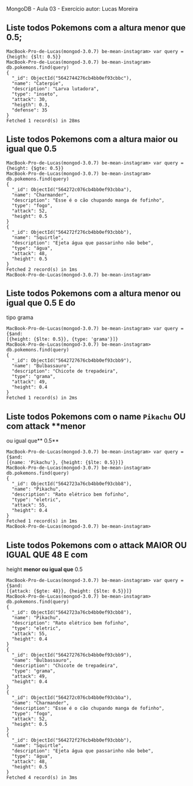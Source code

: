 MongoDB - Aula 03 - Exercício
autor: Lucas Moreira

## Liste todos Pokemons com a altura **menor que** 0.5;

```
MacBook-Pro-de-Lucas(mongod-3.0.7) be-mean-instagram> var query =
{heigth: {$lt: 0.5}}
MacBook-Pro-de-Lucas(mongod-3.0.7) be-mean-instagram>
db.pokemons.find(query)
{
  "_id": ObjectId("5642744276cb4bb0ef93cbbc"),
  "name": "Caterpie",
  "description": "Larva lutadora",
  "type": "inseto",
  "attack": 30,
  "heigth": 0.3,
  "defense": 35
}
Fetched 1 record(s) in 28ms
```

## Liste todos Pokemons com a altura **maior ou igual que** 0.5

```
MacBook-Pro-de-Lucas(mongod-3.0.7) be-mean-instagram> var query =
{height: {$gte: 0.5}}
MacBook-Pro-de-Lucas(mongod-3.0.7) be-mean-instagram>
db.pokemons.find(query)
{
  "_id": ObjectId("564272c076cb4bb0ef93cbba"),
  "name": "Charmander",
  "description": "Esse é o cão chupando manga de fofinho",
  "type": "fogo",
  "attack": 52,
  "height": 0.5
}
{
  "_id": ObjectId("564272f276cb4bb0ef93cbbb"),
  "name": "Squirtle",
  "description": "Ejeta água que passarinho não bebe",
  "type": "água",
  "attack": 48,
  "height": 0.5
}
Fetched 2 record(s) in 1ms
MacBook-Pro-de-Lucas(mongod-3.0.7) be-mean-instagram> 
```

## Liste todos Pokemons com a altura **menor ou igual que** 0.5 **E** do
tipo grama

```
MacBook-Pro-de-Lucas(mongod-3.0.7) be-mean-instagram> var query = {$and:
[{height: {$lte: 0.5}}, {type: 'grama'}]}
MacBook-Pro-de-Lucas(mongod-3.0.7) be-mean-instagram>
db.pokemons.find(query)
{
  "_id": ObjectId("5642727676cb4bb0ef93cbb9"),
  "name": "Bulbassauro",
  "description": "Chicote de trepadeira",
  "type": "grama",
  "attack": 49,
  "height": 0.4
}
Fetched 1 record(s) in 2ms
```

## Liste todos Pokemons com o name `Pikachu` **OU** com attack **menor
ou igual que** 0.5**

```
MacBook-Pro-de-Lucas(mongod-3.0.7) be-mean-instagram> var query = {$and:
[{name: 'Pikachu'}, {height: {$lte: 0.5}}]}
MacBook-Pro-de-Lucas(mongod-3.0.7) be-mean-instagram>
db.pokemons.find(query)
{
  "_id": ObjectId("5642723a76cb4bb0ef93cbb8"),
  "name": "Pikachu",
  "description": "Rato elétrico bem fofinho",
  "type": "eletric",
  "attack": 55,
  "height": 0.4
}
Fetched 1 record(s) in 1ms
MacBook-Pro-de-Lucas(mongod-3.0.7) be-mean-instagram> 
```

## Liste todos Pokemons com o attack **MAIOR OU IGUAL QUE** 48 **E** com
height **menor ou igual que** 0.5

```
MacBook-Pro-de-Lucas(mongod-3.0.7) be-mean-instagram> var query = {$and:
[{attack: {$gte: 48}}, {height: {$lte: 0.5}}]}
MacBook-Pro-de-Lucas(mongod-3.0.7) be-mean-instagram>
db.pokemons.find(query)
{
  "_id": ObjectId("5642723a76cb4bb0ef93cbb8"),
  "name": "Pikachu",
  "description": "Rato elétrico bem fofinho",
  "type": "eletric",
  "attack": 55,
  "height": 0.4
}
{
  "_id": ObjectId("5642727676cb4bb0ef93cbb9"),
  "name": "Bulbassauro",
  "description": "Chicote de trepadeira",
  "type": "grama",
  "attack": 49,
  "height": 0.4
}
{
  "_id": ObjectId("564272c076cb4bb0ef93cbba"),
  "name": "Charmander",
  "description": "Esse é o cão chupando manga de fofinho",
  "type": "fogo",
  "attack": 52,
  "height": 0.5
}
{
  "_id": ObjectId("564272f276cb4bb0ef93cbbb"),
  "name": "Squirtle",
  "description": "Ejeta água que passarinho não bebe",
  "type": "água",
  "attack": 48,
  "height": 0.5
}
Fetched 4 record(s) in 3ms
```
